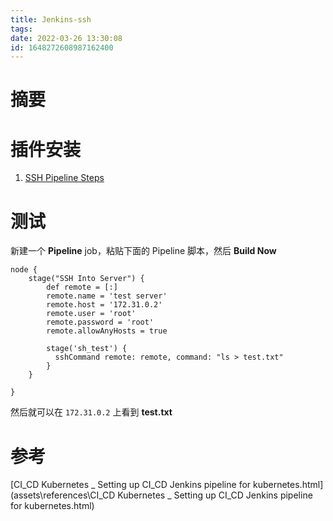 ```yaml
---
title: Jenkins-ssh
tags: 
date: 2022-03-26 13:30:08
id: 1648272608987162400
---
```

# 摘要



# 插件安装

1. [SSH Pipeline Steps](https://plugins.jenkins.io/ssh-steps) 

# 测试

新建一个 **Pipeline** job，粘贴下面的 Pipeline 脚本，然后 **Build Now** 

```
node {
    stage("SSH Into Server") {
        def remote = [:]
        remote.name = 'test server'
        remote.host = '172.31.0.2'
        remote.user = 'root'
        remote.password = 'root'
        remote.allowAnyHosts = true

        stage('sh_test') {
          sshCommand remote: remote, command: "ls > test.txt"
        }
    }

}
```

然后就可以在 `172.31.0.2` 上看到 **test.txt** 

# 参考

 [CI_CD Kubernetes _ Setting up CI_CD Jenkins pipeline for kubernetes.html](assets\references\CI_CD Kubernetes _ Setting up CI_CD Jenkins pipeline for kubernetes.html) 
